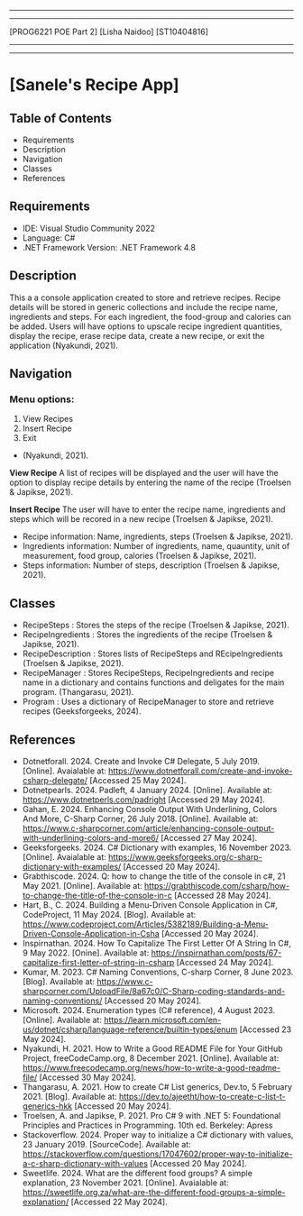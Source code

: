 ***
***
\[PROG6221 POE Part 2\]
\[Lisha Naidoo\]
\[ST10404816\]
***
***

# \[Sanele's Recipe App\]

## Table of Contents
- Requirements
- Description
- Navigation
- Classes
- References

## Requirements

+ IDE: Visual Studio Community 2022
+ Language: C#
+ .NET Framework Version: .NET Framework 4.8

## Description

This a a console application created to store and retrieve recipes. Recipe details will be stored in generic collections and include the recipe name, ingredients and steps. For each ingredient, the food-group and calories can be added. Users will have options to upscale recipe ingredient quantities, display the recipe, erase recipe data, create a new recipe, or exit the application (Nyakundi, 2021).

## Navigation

### Menu options:
1. View Recipes
2. Insert Recipe
3. Exit
+ (Nyakundi, 2021).

**View Recipe**
A list of recipes will be displayed and the user will have the option to display recipe details by entering the name of the recipe (Troelsen & Japikse, 2021).

**Insert Recipe**
The user will have to enter the recipe name, ingredients and steps which will be recored in a new recipe (Troelsen & Japikse, 2021).
+ Recipe information: Name, ingredients, steps (Troelsen & Japikse, 2021).
+ Ingredients information: Number of ingredients, name, quauntity, unit of measurement, food group, calories (Troelsen & Japikse, 2021).
+ Steps information: Number of steps, description (Troelsen & Japikse, 2021).

## Classes
* RecipeSteps : Stores the steps of the recipe (Troelsen & Japikse, 2021).
* RecipeIngredients : Stores the ingredients of the recipe (Troelsen & Japikse, 2021).
* RecipeDescription : Stores lists of RecipeSteps and REcipeIngredients (Troelsen & Japikse, 2021). 
* RecipeManager : Stores RecipeSteps, RecipeIngredients and recipe name in a dictionary and contains functions and deligates for the main program. (Thangarasu, 2021).
* Program : Uses a dictionary of RecipeManager to store and retrieve recipes (Geeksforgeeks, 2024).

## References

- Dotnetforall. 2024. Create and Invoke C# Delegate, 5 July 2019. [Online]. Avaialable at: https://www.dotnetforall.com/create-and-invoke-csharp-delegate/ [Accessed 25 May 2024].
- Dotnetpearls. 2024. Padleft, 4 January 2024. [Online]. Available at: https://www.dotnetperls.com/padright [Accessed 29 May 2024].
- Gahan, E. 2024. Enhancing Console Output With Underlining, Colors And More, C-Sharp Corner, 26 July 2018. [Online]. Available at: https://www.c-sharpcorner.com/article/enhancing-console-output-with-underlining-colors-and-more6/ [Accessed 27 May 2024]. 
- Geeksforgeeks. 2024. C# Dictionary with examples, 16 November 2023. [Online]. Avaialable at: https://www.geeksforgeeks.org/c-sharp-dictionary-with-examples/ [Accessed 20 May 2024].
- Grabthiscode. 2024. Q: how to change the title of the console in c#, 21 May 2021. [Online]. Available at: https://grabthiscode.com/csharp/how-to-change-the-title-of-the-console-in-c [Accessed 28 May 2024].
- Hart, B., C. 2024. Building a Menu-Driven Console Application in C#, CodeProject, 11 May 2024. [Blog]. Available at: https://www.codeproject.com/Articles/5382189/Building-a-Menu-Driven-Console-Application-in-Csha [Accessed 20 May 2024]. 
- Inspirnathan. 2024. How To Capitalize The First Letter Of A String In C#, 9 May 2022. [Onine]. Available at: https://inspirnathan.com/posts/67-capitalize-first-letter-of-string-in-csharp [Accessed 24 May 2024].
- Kumar, M. 2023. C# Naming Conventions, C-sharp Corner, 8 June 2023. [Blog]. Available at: https://www.c-sharpcorner.com/UploadFile/8a67c0/C-Sharp-coding-standards-and-naming-conventions/ [Accessed 20 May 2024]. 
- Microsoft. 2024. Enumeration types (C# reference), 4 August 2023. [Online]. Available at: https://learn.microsoft.com/en-us/dotnet/csharp/language-reference/builtin-types/enum [Accessed 23 May 2024].
- Nyakundi, H. 2021. How to Write a Good README File for Your GitHub Project, freeCodeCamp.org, 8 December 2021. [Online]. Available at: https://www.freecodecamp.org/news/how-to-write-a-good-readme-file/ [Accessed 30 May 2024].
- Thangarasu, A. 2021. How to create C# List<T> generics, Dev.to, 5 February 2021. [Blog]. Available at: https://dev.to/ajeetht/how-to-create-c-list-t-generics-hkk [Accessed 20 May 2024]. 
- Troelsen, A. and Japikse, P. 2021. Pro C# 9 with .NET 5: Foundational Principles and Practices in Programming. 10th ed. Berkeley: Apress
- Stackoverflow. 2024. Proper way to initialize a C# dictionary with values, 23 January 2019. [SourceCode]. Available at: https://stackoverflow.com/questions/17047602/proper-way-to-initialize-a-c-sharp-dictionary-with-values [Accessed 20 May 2024].
- Sweetlife. 2024. What are the different food groups? A simple explanation, 23 November 2021. [Online]. Avaialable at: https://sweetlife.org.za/what-are-the-different-food-groups-a-simple-explanation/ [Accessed 22 May 2024].
